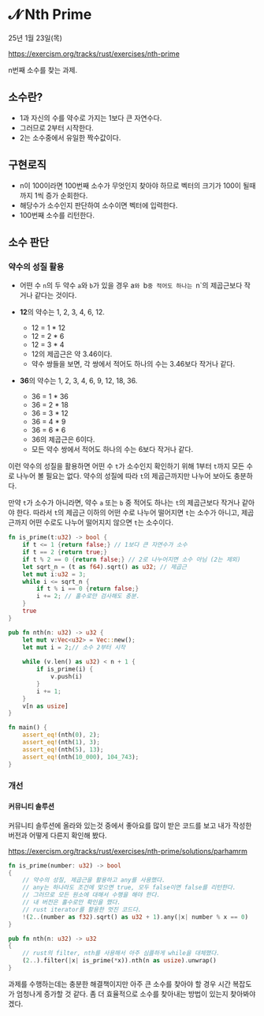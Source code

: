 #  𝓝 Nth Prime

25년 1월 23일(목) 

https://exercism.org/tracks/rust/exercises/nth-prime

n번째 소수를 찾는 과제.

## 소수란?

- 1과 자신의 수를 약수로 가지는 1보다 큰 자연수다.
- 그러므로 2부터 시작한다.
- 2는 소수중에서 유일한 짝수값이다.

## 구현로직

- n이 100이라면 100번째 소수가 무엇인지 찾아야 하므로 벡터의 크기가 100이 될때까지 1씩 증가 순회한다.
- 해당수가 소수인지 판단하여 소수이면 벡터에 입력한다.
- 100번째 소수를 리턴한다.

## 소수 판단

### 약수의 성질 활용

-  어떤 수 `n`의 두 약수 `a`와 `b`가 있을 경우 a`와 `b`중 적어도 하나는 `n`의 제곱근보다 작거나 같다는 것이다.

- **12**의 약수는 1, 2, 3, 4, 6, 12.
	* 12 = 1 * 12
	* 12 = 2 * 6
	* 12 = 3 * 4 
	- 12의 제곱근은 약 3.46이다. 
	- 약수 쌍들을 보면, 각 쌍에서 적어도 하나의 수는 3.46보다 작거나 같다.

- **36**의 약수는 1, 2, 3, 4, 6, 9, 12, 18, 36.
    - 36 = 1 * 36
    - 36 = 2 * 18
    - 36 = 3 * 12
    - 36 = 4 * 9
    - 36 = 6 * 6 
    - 36의 제곱근은 6이다.  
    - 모든 약수 쌍에서 적어도 하나의 수는 6보다 작거나 같다.

이런 약수의 성질을 활용하면 어떤 수 `t`가 소수인지 확인하기 위해 1부터 `t`까지 모든 수로 나누어 볼 필요는 없다. 약수의 성질에 따라 `t`의 제곱근까지만 나누어 보아도 충분하다. 

만약 `t`가 소수가 아니라면, 약수 `a` 또는 `b` 중 적어도 하나는 `t`의 제곱근보다 작거나 같아야 한다. 따라서 `t`의 제곱근 이하의 어떤 수로 나누어 떨어지면 `t`는 소수가 아니고, 제곱근까지 어떤 수로도 나누어 떨어지지 않으면 `t`는 소수이다.

```rust
fn is_prime(t:u32) -> bool {
    if t <= 1 {return false;} // 1보다 큰 자연수가 소수
    if t == 2 {return true;} 
    if t % 2 == 0 {return false;} // 2로 나누어지면 소수 아님 (2는 제외)
    let sqrt_n = (t as f64).sqrt() as u32; // 제곱근
    let mut i:u32 = 3; 
    while i <= sqrt_n {
        if t % i == 0 {return false;}
        i += 2; // 홀수로만 검사해도 충분.
    }
    true
}

pub fn nth(n: u32) -> u32 {
    let mut v:Vec<u32> = Vec::new();
    let mut i = 2;// 소수 2부터 시작
    
    while (v.len() as u32) < n + 1 {
        if is_prime(i) {
            v.push(i)   
        }
        i += 1;
    }
    v[n as usize]   
}

fn main() {
	assert_eq!(nth(0), 2);
	assert_eq!(nth(1), 3);
	assert_eq!(nth(5), 13);
	assert_eq!(nth(10_000), 104_743);
}
```

### 개선

#### 커뮤니티 솔루션

커뮤니티 솔루션에 올라와 있는것 중에서 좋아요를 많이 받은 코드를 보고 내가 작성한 버전과 어떻게 다른지 확인해 봤다.

https://exercism.org/tracks/rust/exercises/nth-prime/solutions/parhamrm

```rust
fn is_prime(number: u32) -> bool 
{
	// 약수의 성질, 제곱근을 활용하고 any를 사용했다.
	// any는 하나라도 조건에 맞으면 true, 모두 false이면 false를 리턴한다.
	// 그러므로 모든 원소에 대해서 수행을 해야 한다.
	// 내 버전은 홀수로만 확인을 했다.
	// rust iterator를 활용한 멋진 코드다.
	!(2..(number as f32).sqrt() as u32 + 1).any(|x| number % x == 0)
}

pub fn nth(n: u32) -> u32 
{
	// rust의 filter, nth를 사용해서 아주 심플하게 while을 대체했다.
    (2..).filter(|x| is_prime(*x)).nth(n as usize).unwrap()
}
```


과제를 수행하는데는 충분한 해결책이지만 아주 큰 소수를 찾아야 할 경우 시간 복잡도가 엄청나게 증가할 것 같다.  좀 더 효율적으로 소수를 찾아내는 방법이 있는지 찾아봐야 겠다.















